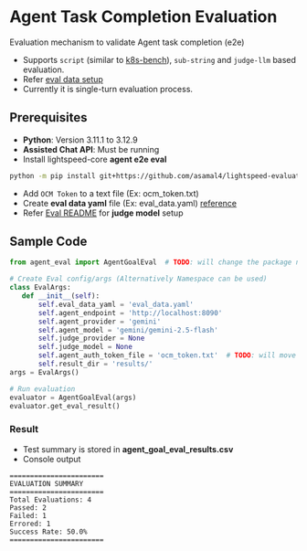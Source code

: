 # Agent Task Completion Evaluation
Evaluation mechanism to validate Agent task completion (e2e)
- Supports `script` (similar to [k8s-bench](https://github.com/GoogleCloudPlatform/kubectl-ai/tree/main/k8s-bench)), `sub-string` and `judge-llm` based evaluation.
- Refer [eval data setup](https://github.com/asamal4/lightspeed-evaluation/blob/agent-goal-eval/agent_eval/data/agent_goal_eval.yaml)
- Currently it is single-turn evaluation process.

## Prerequisites
- **Python**: Version 3.11.1 to 3.12.9
- **Assisted Chat API**: Must be running
- Install lightspeed-core **agent e2e eval**
```bash
python -m pip install git+https://github.com/asamal4/lightspeed-evaluation.git@agent-goal-eval#subdirectory=agent_eval
```
- Add `OCM Token` to a text file (Ex: ocm_token.txt)
- Create **eval data yaml** file (Ex: eval_data.yaml) [reference](https://github.com/asamal4/lightspeed-evaluation/blob/agent-goal-eval/agent_eval/data/agent_goal_eval.yaml)
- Refer [Eval README](https://github.com/asamal4/lightspeed-evaluation/blob/agent-goal-eval/agent_eval/README.md) for **judge model** setup

## Sample Code
```python
from agent_eval import AgentGoalEval  # TODO: will change the package name

# Create Eval config/args (Alternatively Namespace can be used)
class EvalArgs:
   def __init__(self):
       self.eval_data_yaml = 'eval_data.yaml'
       self.agent_endpoint = 'http://localhost:8090'
       self.agent_provider = 'gemini'
       self.agent_model = 'gemini/gemini-2.5-flash'
       self.judge_provider = None
       self.judge_model = None
       self.agent_auth_token_file = 'ocm_token.txt'  # TODO: will move to env variable.
       self.result_dir = 'results/'
args = EvalArgs()

# Run evaluation
evaluator = AgentGoalEval(args)
evaluator.get_eval_result()
```

### Result
- Test summary is stored in **agent_goal_eval_results.csv**
- Console output
```text
=======================
EVALUATION SUMMARY
=======================
Total Evaluations: 4
Passed: 2
Failed: 1
Errored: 1
Success Rate: 50.0%
=======================
```

